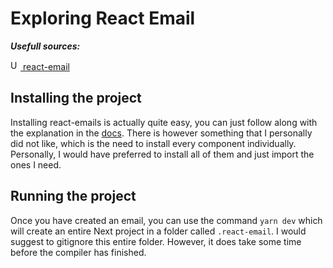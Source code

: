 # Exploring React Email

**_Usefull sources:_**

[<img src="https://cdn-icons-png.flaticon.com/512/6928/6928929.png" alt="URL: " width="16" height="16" /> react-email](https://react.email/)


## Installing the project
Installing react-emails is actually quite easy, you can just follow along with the explanation in the [docs](https://react.email/docs/getting-started/manual-setup). There is however something that I personally did not like, which is the need to install every component individually. Personally, I would have preferred to install all of them and just import the ones I need.

## Running the project
Once you have created an email, you can use the command ```yarn dev``` which will create an entire Next project in a folder called ```.react-email```. I would suggest to gitignore this entire folder. However, it does take some time before the compiler has finished.